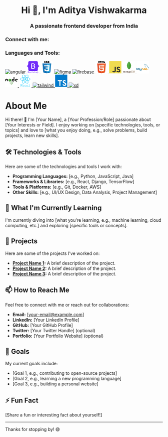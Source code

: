 <h1 align="center">Hi 👋, I'm Aditya Vishwakarma</h1>
<h3 align="center">A passionate frontend developer from India</h3>

<h3 align="left">Connect with me:</h3>
<p align="left">
</p>

<h3 align="left">Languages and Tools:</h3>
<p align="left"> <a href="https://angular.io" target="_blank" rel="noreferrer"> <img src="https://angular.io/assets/images/logos/angular/angular.svg" alt="angular" width="40" height="40"/> </a> <a href="https://getbootstrap.com" target="_blank" rel="noreferrer"> <img src="https://raw.githubusercontent.com/devicons/devicon/master/icons/bootstrap/bootstrap-plain-wordmark.svg" alt="bootstrap" width="40" height="40"/> </a> <a href="https://www.w3schools.com/css/" target="_blank" rel="noreferrer"> <img src="https://raw.githubusercontent.com/devicons/devicon/master/icons/css3/css3-original-wordmark.svg" alt="css3" width="40" height="40"/> </a> <a href="https://www.figma.com/" target="_blank" rel="noreferrer"> <img src="https://www.vectorlogo.zone/logos/figma/figma-icon.svg" alt="figma" width="40" height="40"/> </a> <a href="https://firebase.google.com/" target="_blank" rel="noreferrer"> <img src="https://www.vectorlogo.zone/logos/firebase/firebase-icon.svg" alt="firebase" width="40" height="40"/> </a> <a href="https://www.w3.org/html/" target="_blank" rel="noreferrer"> <img src="https://raw.githubusercontent.com/devicons/devicon/master/icons/html5/html5-original-wordmark.svg" alt="html5" width="40" height="40"/> </a> <a href="https://developer.mozilla.org/en-US/docs/Web/JavaScript" target="_blank" rel="noreferrer"> <img src="https://raw.githubusercontent.com/devicons/devicon/master/icons/javascript/javascript-original.svg" alt="javascript" width="40" height="40"/> </a> <a href="https://www.mongodb.com/" target="_blank" rel="noreferrer"> <img src="https://raw.githubusercontent.com/devicons/devicon/master/icons/mongodb/mongodb-original-wordmark.svg" alt="mongodb" width="40" height="40"/> </a> <a href="https://www.mysql.com/" target="_blank" rel="noreferrer"> <img src="https://raw.githubusercontent.com/devicons/devicon/master/icons/mysql/mysql-original-wordmark.svg" alt="mysql" width="40" height="40"/> </a> <a href="https://nodejs.org" target="_blank" rel="noreferrer"> <img src="https://raw.githubusercontent.com/devicons/devicon/master/icons/nodejs/nodejs-original-wordmark.svg" alt="nodejs" width="40" height="40"/> </a> <a href="https://reactjs.org/" target="_blank" rel="noreferrer"> <img src="https://raw.githubusercontent.com/devicons/devicon/master/icons/react/react-original-wordmark.svg" alt="react" width="40" height="40"/> </a> <a href="https://tailwindcss.com/" target="_blank" rel="noreferrer"> <img src="https://www.vectorlogo.zone/logos/tailwindcss/tailwindcss-icon.svg" alt="tailwind" width="40" height="40"/> </a> <a href="https://www.typescriptlang.org/" target="_blank" rel="noreferrer"> <img src="https://raw.githubusercontent.com/devicons/devicon/master/icons/typescript/typescript-original.svg" alt="typescript" width="40" height="40"/> </a> <a href="https://www.adobe.com/products/xd.html" target="_blank" rel="noreferrer"> <img src="https://cdn.worldvectorlogo.com/logos/adobe-xd.svg" alt="xd" width="40" height="40"/> </a> </p>











# About Me

Hi there! 👋 I'm [Your Name], a [Your Profession/Role] passionate about [Your Interests or Field]. I enjoy working on [specific technologies, tools, or topics] and love to [what you enjoy doing, e.g., solve problems, build projects, learn new skills].

## 🛠️ Technologies & Tools
Here are some of the technologies and tools I work with:

- **Programming Languages:** [e.g., Python, JavaScript, Java]
- **Frameworks & Libraries:** [e.g., React, Django, TensorFlow]
- **Tools & Platforms:** [e.g., Git, Docker, AWS]
- **Other Skills:** [e.g., UI/UX Design, Data Analysis, Project Management]

## 🌱 What I'm Currently Learning
I'm currently diving into [what you're learning, e.g., machine learning, cloud computing, etc.] and exploring [specific tools or concepts].

## 🚀 Projects
Here are some of the projects I've worked on:

- **[Project Name 1](link-to-project):** A brief description of the project.
- **[Project Name 2](link-to-project):** A brief description of the project.
- **[Project Name 3](link-to-project):** A brief description of the project.

## 📫 How to Reach Me
Feel free to connect with me or reach out for collaborations:

- **Email:** [your-email@example.com]
- **LinkedIn:** [Your LinkedIn Profile]
- **GitHub:** [Your GitHub Profile]
- **Twitter:** [Your Twitter Handle] (optional)
- **Portfolio:** [Your Portfolio Website] (optional)

## 🎯 Goals
My current goals include:
- [Goal 1, e.g., contributing to open-source projects]
- [Goal 2, e.g., learning a new programming language]
- [Goal 3, e.g., building a personal website]

## ⚡ Fun Fact
[Share a fun or interesting fact about yourself!]

---

Thanks for stopping by! 😄
